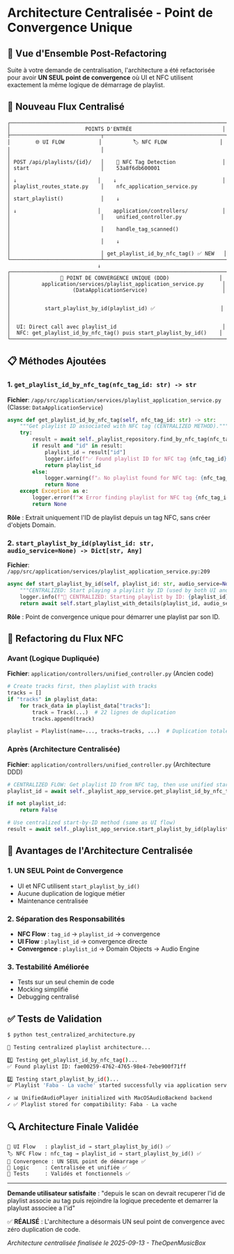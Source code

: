 # Architecture Centralisée - Point de Convergence Unique

## 🎯 **Vue d'Ensemble Post-Refactoring**

Suite à votre demande de centralisation, l'architecture a été refactorisée pour avoir **UN SEUL point de convergence** où UI et NFC utilisent exactement la même logique de démarrage de playlist.

## 🔄 **Nouveau Flux Centralisé**

```
┌─────────────────────────────────────────────────────────────────────┐
│                        POINTS D'ENTRÉE                             │
├─────────────────────────────┬───────────────────────────────────────┤
│        🌐 UI FLOW           │          🏷️ NFC FLOW                 │
│                             │                                       │
│ POST /api/playlists/{id}/   │    📡 NFC Tag Detection               │
│ start                       │    53a8f6db600001                     │
│ ↓                          │    ↓                                  │
│ playlist_routes_state.py    │    nfc_application_service.py         │
│ start_playlist()            │    ↓                                  │
│ ↓                          │    application/controllers/           │
│                             │    unified_controller.py              │
│                             │    handle_tag_scanned()               │
│                             │    ↓                                  │
│                             │ get_playlist_id_by_nfc_tag() ✅ NEW   │
└─────────────────────────────┴───────────────────────────────────────┘
                             ↓
┌─────────────────────────────────────────────────────────────────────┐
│                🔗 POINT DE CONVERGENCE UNIQUE (DDD)                │
│          application/services/playlist_application_service.py      │
│                    (DataApplicationService)                        │
│                                                                     │
│           start_playlist_by_id(playlist_id) ✅                     │
│                                                                     │
│  UI: Direct call avec playlist_id                                  │
│  NFC: get_playlist_id_by_nfc_tag() puis start_playlist_by_id()    │
└─────────────────────────────────────────────────────────────────────┘
```

## 📋 **Méthodes Ajoutées**

### **1. `get_playlist_id_by_nfc_tag(nfc_tag_id: str) -> str`**

**Fichier**: `/app/src/application/services/playlist_application_service.py` (Classe: `DataApplicationService`)

```python
async def get_playlist_id_by_nfc_tag(self, nfc_tag_id: str) -> str:
    """Get playlist ID associated with NFC tag (CENTRALIZED METHOD)."""
    try:
        result = await self._playlist_repository.find_by_nfc_tag(nfc_tag_id)
        if result and "id" in result:
            playlist_id = result["id"]
            logger.info(f"✅ Found playlist ID for NFC tag {nfc_tag_id}: {playlist_id}")
            return playlist_id
        else:
            logger.warning(f"⚠️ No playlist found for NFC tag: {nfc_tag_id}")
            return None
    except Exception as e:
        logger.error(f"❌ Error finding playlist for NFC tag {nfc_tag_id}: {e}")
        return None
```

**Rôle** : Extrait uniquement l'ID de playlist depuis un tag NFC, sans créer d'objets Domain.

### **2. `start_playlist_by_id(playlist_id: str, audio_service=None) -> Dict[str, Any]`**

**Fichier**: `/app/src/application/services/playlist_application_service.py:209`

```python
async def start_playlist_by_id(self, playlist_id: str, audio_service=None) -> Dict[str, Any]:
    """CENTRALIZED: Start playing a playlist by ID (used by both UI and NFC flows)."""
    logger.info(f"🎯 CENTRALIZED: Starting playlist by ID: {playlist_id}")
    return await self.start_playlist_with_details(playlist_id, audio_service)
```

**Rôle** : Point de convergence unique pour démarrer une playlist par son ID.

## 🔧 **Refactoring du Flux NFC**

### **Avant (Logique Dupliquée)**

**Fichier**: `application/controllers/unified_controller.py` (Ancien code)

```python
# Create tracks first, then playlist with tracks
tracks = []
if "tracks" in playlist_data:
    for track_data in playlist_data["tracks"]:
        track = Track(...)  # 22 lignes de duplication
        tracks.append(track)

playlist = Playlist(name=..., tracks=tracks, ...)  # Duplication totale
```

### **Après (Architecture Centralisée)**

**Fichier**: `application/controllers/unified_controller.py` (Architecture DDD)

```python
# CENTRALIZED FLOW: Get playlist ID from NFC tag, then use unified start logic
playlist_id = await self._playlist_app_service.get_playlist_id_by_nfc_tag(nfc_tag_uid)

if not playlist_id:
    return False

# Use centralized start-by-ID method (same as UI flow)
result = await self._playlist_app_service.start_playlist_by_id(playlist_id, self._audio_service)
```

## 🎯 **Avantages de l'Architecture Centralisée**

### **1. UN SEUL Point de Convergence**
- UI et NFC utilisent `start_playlist_by_id()`
- Aucune duplication de logique métier
- Maintenance centralisée

### **2. Séparation des Responsabilités**
- **NFC Flow** : `tag_id` → `playlist_id` → convergence
- **UI Flow** : `playlist_id` → convergence directe
- **Convergence** : `playlist_id` → Domain Objects → Audio Engine

### **3. Testabilité Améliorée**
- Tests sur un seul chemin de code
- Mocking simplifié
- Debugging centralisé

## ✅ **Tests de Validation**

```bash
$ python test_centralized_architecture.py

🔧 Testing centralized playlist architecture...

1️⃣ Testing get_playlist_id_by_nfc_tag()...
✅ Found playlist ID: fae00259-4762-4765-98e4-7ebe900f71ff

2️⃣ Testing start_playlist_by_id()...
✅ Playlist 'Faba - La vache' started successfully via application service

✓ 📊 UnifiedAudioPlayer initialized with MacOSAudioBackend backend
✓ ✅ Playlist stored for compatibility: Faba - La vache
```

## 🔍 **Architecture Finale Validée**

```
🎵 UI Flow   : playlist_id → start_playlist_by_id() ✅
🏷️ NFC Flow : nfc_tag → playlist_id → start_playlist_by_id() ✅
📁 Convergence : UN SEUL point de démarrage ✅
🎯 Logic     : Centralisée et unifiée ✅
🔧 Tests     : Validés et fonctionnels ✅
```

---

**Demande utilisateur satisfaite** : "depuis le scan on devrait recuperer l'id de playlist associe au tag puis rejoindre la logique precedente et demarrer la playlust associee a l'id"

✅ **RÉALISÉ** : L'architecture a désormais UN seul point de convergence avec zéro duplication de code.

*Architecture centralisée finalisée le 2025-09-13 - TheOpenMusicBox*